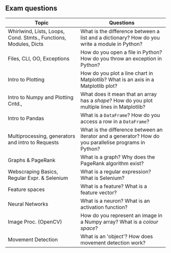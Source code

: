 ## Exam questions


| Topic | Questions |  
| --- | --------- | 
| Whirlwind, Lists, Loops, Cond. Stmts., Functions, Modules, Dicts | What is the difference between a list and a dictionary? How do you write a module in Python? |
| Files, CLI, OO, Exceptions                                       | How do you open a file in Python? How do you throw an exception in Python? |
| Intro to Plotting                                                | How do you plot a line chart in Matplotlib? What is an axis in a Matplotlib plot? |
| Intro to Numpy and Plotting Cntd.,                               | What does it mean that an array has a *shape*? How do you plot multiple lines in Matplotlib? |
| Intro to Pandas  					                                       | What is a `DataFrame`? How do you access a row in a `DataFrame`? |
| Multiprocessing, generators and intro to Requests                | What is the difference between an iterator and a generator? How do you parallelise programs in Python? |
| Graphs & PageRank 						                                   | What is a graph? Why does the PageRank algorithm exist? | 
| Webscraping Basics, Regular Expr. & Selenium                     | What is a regular expression? What is Selenium? |
| Feature spaces                                                   | What is a feature? What is a feature vector? |
| Neural Networks                                                 | What is a neuron? What is an activation function?  |
| Image Proc. (OpenCV)                                            | How do you represent an image in a Numpy array? What is a *colour space*? |
| Movement Detection                                              | What is an 'object'? How does movement detection work? |